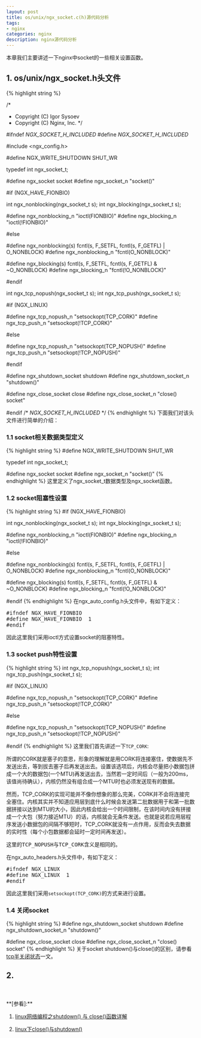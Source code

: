 ```yaml
---
layout: post
title: os/unix/ngx_socket.c(h)源代码分析
tags:
- nginx
categories: nginx
description: nginx源代码分析
---
```




本章我们主要讲述一下nginx中socket的一些相关设置函数。


<!-- more -->

## 1. os/unix/ngx_socket.h头文件
{% highlight string %}

/*
 * Copyright (C) Igor Sysoev
 * Copyright (C) Nginx, Inc.
 */


#ifndef _NGX_SOCKET_H_INCLUDED_
#define _NGX_SOCKET_H_INCLUDED_


#include <ngx_config.h>


#define NGX_WRITE_SHUTDOWN SHUT_WR

typedef int  ngx_socket_t;

#define ngx_socket          socket
#define ngx_socket_n        "socket()"


#if (NGX_HAVE_FIONBIO)

int ngx_nonblocking(ngx_socket_t s);
int ngx_blocking(ngx_socket_t s);

#define ngx_nonblocking_n   "ioctl(FIONBIO)"
#define ngx_blocking_n      "ioctl(!FIONBIO)"

#else

#define ngx_nonblocking(s)  fcntl(s, F_SETFL, fcntl(s, F_GETFL) | O_NONBLOCK)
#define ngx_nonblocking_n   "fcntl(O_NONBLOCK)"

#define ngx_blocking(s)     fcntl(s, F_SETFL, fcntl(s, F_GETFL) & ~O_NONBLOCK)
#define ngx_blocking_n      "fcntl(!O_NONBLOCK)"

#endif

int ngx_tcp_nopush(ngx_socket_t s);
int ngx_tcp_push(ngx_socket_t s);

#if (NGX_LINUX)

#define ngx_tcp_nopush_n   "setsockopt(TCP_CORK)"
#define ngx_tcp_push_n     "setsockopt(!TCP_CORK)"

#else

#define ngx_tcp_nopush_n   "setsockopt(TCP_NOPUSH)"
#define ngx_tcp_push_n     "setsockopt(!TCP_NOPUSH)"

#endif


#define ngx_shutdown_socket    shutdown
#define ngx_shutdown_socket_n  "shutdown()"

#define ngx_close_socket    close
#define ngx_close_socket_n  "close() socket"


#endif /* _NGX_SOCKET_H_INCLUDED_ */
{% endhighlight %}
下面我们对该头文件进行简单的介绍：


### 1.1 socket相关数据类型定义
{% highlight string %}
#define NGX_WRITE_SHUTDOWN SHUT_WR

typedef int  ngx_socket_t;

#define ngx_socket          socket
#define ngx_socket_n        "socket()"
{% endhighlight %}
这里定义了ngx_socket_t数据类型及ngx_socket函数。

### 1.2 socket阻塞性设置
{% highlight string %}
#if (NGX_HAVE_FIONBIO)

int ngx_nonblocking(ngx_socket_t s);
int ngx_blocking(ngx_socket_t s);

#define ngx_nonblocking_n   "ioctl(FIONBIO)"
#define ngx_blocking_n      "ioctl(!FIONBIO)"

#else

#define ngx_nonblocking(s)  fcntl(s, F_SETFL, fcntl(s, F_GETFL) | O_NONBLOCK)
#define ngx_nonblocking_n   "fcntl(O_NONBLOCK)"

#define ngx_blocking(s)     fcntl(s, F_SETFL, fcntl(s, F_GETFL) & ~O_NONBLOCK)
#define ngx_blocking_n      "fcntl(!O_NONBLOCK)"

#endif
{% endhighlight %}
在ngx_auto_config.h头文件中，有如下定义：
<pre>
#ifndef NGX_HAVE_FIONBIO
#define NGX_HAVE_FIONBIO  1
#endif
</pre>
因此这里我们采用ioctl方式设置socket的阻塞特性。

### 1.3 socket push特性设置
{% highlight string %}
int ngx_tcp_nopush(ngx_socket_t s);
int ngx_tcp_push(ngx_socket_t s);

#if (NGX_LINUX)

#define ngx_tcp_nopush_n   "setsockopt(TCP_CORK)"
#define ngx_tcp_push_n     "setsockopt(!TCP_CORK)"

#else

#define ngx_tcp_nopush_n   "setsockopt(TCP_NOPUSH)"
#define ngx_tcp_push_n     "setsockopt(!TCP_NOPUSH)"

#endif
{% endhighlight %}
这里我们首先讲述一下```TCP_CORK```:

所谓的CORK就是塞子的意思，形象的理解就是用CORK将连接塞住，使数据先不发送出去，等到拔去塞子后再发送出去。设置该选项后，内核会尽量把小数据包拼成一个大的数据包(一个MTU)再发送出去，当然若一定时间后（一般为200ms，该值尚待确认），内核仍然没有组合成一个MTU时也必须发送现有的数据。

然而，TCP_CORK的实现可能并不像你想象的那么完美，CORK并不会将连接完全塞住。内核其实并不知道应用层到底什么时候会发送第二批数据用于和第一批数据拼接以达到MTU的大小，因此内核会给出一个时间限制，在该时间内没有拼接成一个大包（努力接近MTU）的话，内核就会无条件发送。也就是说若应用层程序发送小数据包的间隔不够短时，TCP_CORK就没有一点作用，反而会失去数据的实时性（每个小包数据都会延时一定时间再发送）。

<pre>
这里的TCP_NOPUSH与TCP_CORK含义是相同的。
</pre>

在ngx_auto_headers.h头文件中，有如下定义：
<pre>
#ifndef NGX_LINUX
#define NGX_LINUX  1
#endif
</pre>
因此这里我们采用```setsockopt(TCP_CORK)```的方式来进行设置。

### 1.4 关闭socket
{% highlight string %}
#define ngx_shutdown_socket    shutdown
#define ngx_shutdown_socket_n  "shutdown()"

#define ngx_close_socket    close
#define ngx_close_socket_n  "close() socket"
{% endhighlight %}
关于socket shutdown()与close()的区别，请参看[tcp半关闭状态](https://ivanzz1001.github.io/records/post/tcpip/2018/01/27/tcpip_part1)一文。



## 2. 

<br />
<br />
**[参看]:**

1. [linux网络编程之shutdown() 与 close()函数详解](https://www.cnblogs.com/dingxiaoqiang/p/7535015.html)

2. [linux下close()与shutdown()](http://www.360doc.com/content/17/0701/08/33093582_667895986.shtml)

<br />
<br />
<br />

